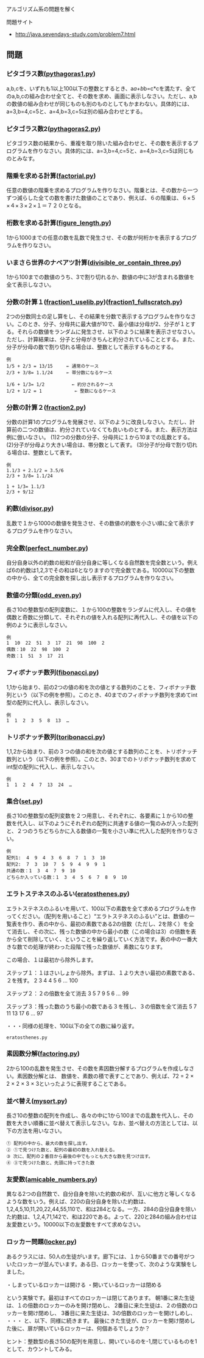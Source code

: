 アルゴリズム系の問題を解く

問題サイト
- http://java.sevendays-study.com/problem7.html

## 問題

### ピタゴラス数([pythagoras1.py](https://github.com/jagio0129/algorithm/blob/master/pythagoras1.py))
a,b,cを、いずれも1以上100以下の整数とするとき、a*a+b*b=c*cを満たす、全てのa,b,cの組み合わせ全てと、その数を求め、画面に表示しなさい。ただし、a,bの数値の組み合わせが同じものも別のものとしてもかまわない。具体的には、a=3,b=4,c=5と、a=4,b=3,c=5は別の組み合わせとする。

### ピタゴラス数2([pythagoras2.py](https://github.com/jagio0129/algorithm/blob/master/pythagoras2.py))
ピタゴラス数の結果から、重複を取り除いた組み合わせと、その数を表示するプログラムを作りなさい。具体的には、a=3,b=4,c=5と、a=4,b=3,c=5は同じものとみなす。


### 階乗を求める計算([factorial.py](https://github.com/jagio0129/algorithm/blob/master/factorial.py))
任意の数値の階乗を求めるプログラムを作りなさい。階乗とは、その数から一つずつ減らした全ての数を書けた数値のことであり、例えば、６の階乗は、６×５×４×３×２×１＝７２０となる。

### 桁数を求める計算([figure_length.py](https://github.com/jagio0129/algorithm/blob/master/figure_length.py))
1から1000までの任意の数を乱数で発生させ、その数が何桁かを表示するプログラムを作りなさい。

### いまさら世界のナベアツ計算([divisible_or_contain_three.py](https://github.com/jagio0129/algorithm/blob/master/divisible_or_contain_three.py))
1から100までの数値のうち、3で割り切れるか、数値の中に3が含まれる数値を全て表示しなさい。


### 分数の計算１([fraction1_uselib.py](https://github.com/jagio0129/algorithm/blob/master/fraction1_uselib.py))([fraction1_fullscratch.py](https://github.com/jagio0129/algorithm/blob/master/fraction1_fullscratch.py))
2つの分数同士の足し算をし、その結果を分数で表示するプログラムを作りなさい。このとき、分子、分母共に最大値が10で、最小値は分母が2、分子が１とする。それらの数値をランダムに発生させ、以下のように結果を表示させなさい。ただし、計算結果は、分子と分母がきちんと約分されていることとする。また、分子が分母の数で割り切れる場合は、整数として表示するものとする。

```
例
1/5 + 2/3 = 13/15     ← 通常のケース
2/3 + 3/8= 1.1/24     ← 帯分数になるケース

1/6 + 1/3= 1/2          ← 約分されるケース
1/2 + 1/2 = 1            ← 整数になるケース
```

### 分数の計算２([fraction2.py](https://github.com/jagio0129/algorithm/blob/master/fraction2.py))
分数の計算1のプログラムを発展させ、以下のように改良しなさい。ただし、計算前の二つの数値は、約分されていなくても良いものとする。また、表示方法は例に倣いなさい。
(1)2つの分数の分子、分母共に１から10までの乱数とする。
(2)分子が分母より大きい場合は、帯分数として表す。
(3)分子が分母で割り切れる場合は、整数として表す。

```
例
1.1/3 + 2.1/2 = 3.5/6
2/3 + 3/8= 1.1/24

1 + 1/3= 1.1/3
2/3 + 9/12
```


### 約数([divisor.py](https://github.com/jagio0129/algorithm/blob/master/divisor.py))
乱数で１から1000の数値を発生させ、その数値の約数を小さい順に全て表示するプログラムを作りなさい。


### 完全数([perfect_number.py](https://github.com/jagio0129/algorithm/blob/master/perfect_number.py))
自分自身以外の約数の総和が自分自身に等しくなる自然数を完全数という。例えば6の約数は1,2,3でその和は6となりますので完全数である。10000以下の整数の中から、全ての完全数を探し出し表示するプログラムを作りなさい。


### 数値の分類([odd_even.py](https://github.com/jagio0129/algorithm/blob/master/odd_even.py))
長さ10の整数型の配列変数に、１から100の整数をランダムに代入し、その値を偶数と奇数に分類して、それぞれの値を入れる配列に再代入し、その値を以下の例のように表示しなさい。

```
例
1  10  22  51  3  17  21  98  100  2
偶数：10  22  98  100  2
奇数：1  51  3  17  21
```

### フィボナッチ数列([fibonacci.py](https://github.com/jagio0129/algorithm/blob/master/fibonacci.py))
1,1から始まり、前の2つの値の和を次の値とする数列のことを、フィボナッチ数列という（以下の例を参照）。このとき、40までのフィボナッチ数列を求めてint型の配列に代入し、表示しなさい。

```
例
1  1  2  3  5  8  13  …
```

### トリボナッチ数列([toribonacci.py](https://github.com/jagio0129/algorithm/blob/master/toribonacci.py))
1,1,2から始まり、前の３つの値の和を次の値とする数列のことを、トリボナッチ数列という（以下の例を参照）。このとき、30までのトリボナッチ数列を求めてint型の配列に代入し、表示しなさい。

```
例
1  1  2  4  7  13  24  …
```

### 集合([set.py](https://github.com/jagio0129/algorithm/blob/master/set.py))
長さ10の整数型の配列変数を２つ用意し、それぞれに、各要素に１から10の整数を代入し、以下のようにそれぞれの配列に共通する値の一覧のみが入った配列と、２つのうちどちらかに入る数値の一覧を小さい準に代入した配列を作りなさい。

```
例
配列1:  4  9  4  3  6  8  7  1  3  10
配列2:  7  3  10  7  5  9  4  9  9  1
共通の数：1  3  4  7  9  10
どちらか入っている数：1  3  4  5  6  7  8  9  10
```

### エラトステネスのふるい([eratosthenes.py](https://github.com/jagio0129/algorithm/blob/master/eratosthenes.py))
エラトステネスのふるいを用いて、100以下の素数を全て求めるプログラムを作ってください。（配列を用いること）“エラトステネスのふるい”とは、数値の一覧表を作り、表の中から、最初の素数である2の倍数（ただし、2を除く）を全て消去し、その次に、残った数値の中から最小の数（この場合は3）の倍数を表から全て削除していく、ということを繰り返していく方法です。表の中の一番大きな数での処理が終わった段階で残った数値が、素数になります。

この場合、１は最初から除外します。

ステップ１：１はさいしょから除外。まずは、１より大きい最初の素数である、２を残す。
2  3  4  4  5  6  …  100

ステップ２：２の倍数を全て消去
3  5  7  9  5  6  …  99

ステップ３：残った数のうち最小の数である３を残し、３の倍数を全て消去
5  7  11  13  17  6  …  97

・・・同様の処理を、100以下の全ての数に繰り返す。

`eratosthenes.py`

### 素因数分解([factoring.py](https://github.com/jagio0129/algorithm/blob/master/factoring.py))
2から100の乱数を発生させ、その数を素因数分解するプログラムを作成しなさい。素因数分解とは、 数値を、素数の積で表すことであり、例えば、72 = 2 × 2 × 2 × 3 × 3といったように表現することである。

### 並べ替え([mysort.py](https://github.com/jagio0129/algorithm/blob/master/mysort.py))
長さ10の整数の配列を作成し、各々の中に1から100までの乱数を代入し、その数を大きい順番に並べ替えて表示しなさい。なお、並べ替えの方法としては、以下の方法を用いなさい。

```
① 配列の中から、最大の数を探し出す。
② ①で見つけた数と、配列の最初の数を入れ替える。
③ 次に、配列の２番目から最後の中でもっとも大きな数を見つけ出す。
④ ③で見つけた数と、先頭に持ってきた数
```

### 友愛数([amicable_numbers.py](https://github.com/jagio0129/algorithm/blob/master/amicable_numbers.py))
異なる2つの自然数で、自分自身を除いた約数の和が、互いに他方と等しくなるような数をいう。例えば、220の自分自身を除いた約数は、1,2,4,5,10,11,20,22,44,55,110で、和は284となる。一方、284の自分自身を除いた約数は、1,2,4,71,142で、和は220である。よって、220と284の組み合わせは友愛数という。10000以下の友愛数をすべて求めなさい。

### ロッカー問題([locker.py](https://github.com/jagio0129/algorithm/blob/master/locker.py))
あるクラスには、50人の生徒がいます。廊下には、１から50番までの番号がついたロッカーが並んでいます。ある日、ロッカーを使って、次のような実験をしました。

・しまっているロッカーは開ける
・開いているロッカーは閉める

という実験です。最初はすべてのロッカーは閉じてあります。
朝1番に来た生徒は、１の倍数のロッカーのみを開け閉めし、
2番目に来た生徒は、２の倍数のロッカーを開け閉めし、
3番目に来た生徒は、3の倍数のロッカーを開けしめし、
・・・
と、以下、同様に続きます。
最後にきた生徒が、ロッカーを開け閉めした後に、扉が開いているロッカーは、何個あるでしょうか？

ヒント：整数型の長さ50の配列を用意し、開いているのを-1,閉じているものを1として、カウントしてみる。